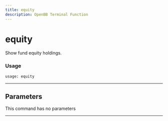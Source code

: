 ```yaml
---
title: equity
description: OpenBB Terminal Function
---
```


# equity

Show fund equity holdings.

### Usage 
```python
usage: equity
```

---
## Parameters

This command has no parameters


---
